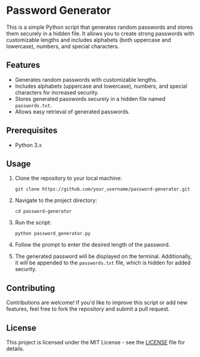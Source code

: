 
# Password Generator

This is a simple Python script that generates random passwords and stores them securely in a hidden file. It allows you to create strong passwords with customizable lengths and includes alphabets (both uppercase and lowercase), numbers, and special characters.

## Features

- Generates random passwords with customizable lengths.
- Includes alphabets (uppercase and lowercase), numbers, and special characters for increased security.
- Stores generated passwords securely in a hidden file named `passwords.txt`.
- Allows easy retrieval of generated passwords.

## Prerequisites

- Python 3.x

## Usage

1. Clone the repository to your local machine:

    ```
    git clone https://github.com/your_username/password-generator.git
    ```

2. Navigate to the project directory:

    ```
    cd password-generator
    ```

3. Run the script:

    ```
    python password_generator.py
    ```

4. Follow the prompt to enter the desired length of the password.

5. The generated password will be displayed on the terminal. Additionally, it will be appended to the `passwords.txt` file, which is hidden for added security.

## Contributing

Contributions are welcome! If you'd like to improve this script or add new features, feel free to fork the repository and submit a pull request.

## License

This project is licensed under the MIT License - see the [LICENSE](LICENSE) file for details.
